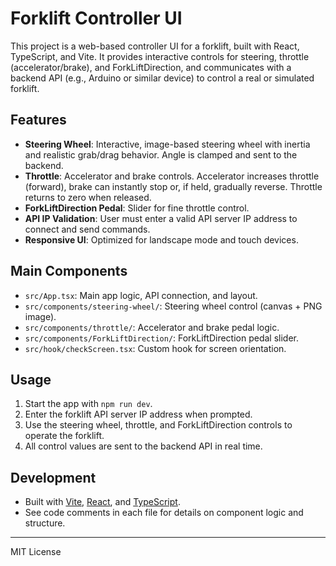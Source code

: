 # Forklift Controller UI

This project is a web-based controller UI for a forklift, built with React, TypeScript, and Vite. It provides interactive controls for steering, throttle (accelerator/brake), and ForkLiftDirection, and communicates with a backend API (e.g., Arduino or similar device) to control a real or simulated forklift.

## Features

- **Steering Wheel**: Interactive, image-based steering wheel with inertia and realistic grab/drag behavior. Angle is clamped and sent to the backend.
- **Throttle**: Accelerator and brake controls. Accelerator increases throttle (forward), brake can instantly stop or, if held, gradually reverse. Throttle returns to zero when released.
- **ForkLiftDirection Pedal**: Slider for fine throttle control.
- **API IP Validation**: User must enter a valid API server IP address to connect and send commands.
- **Responsive UI**: Optimized for landscape mode and touch devices.

## Main Components

- `src/App.tsx`: Main app logic, API connection, and layout.
- `src/components/steering-wheel/`: Steering wheel control (canvas + PNG image).
- `src/components/throttle/`: Accelerator and brake pedal logic.
- `src/components/ForkLiftDirection/`: ForkLiftDirection pedal slider.
- `src/hook/checkScreen.tsx`: Custom hook for screen orientation.

## Usage

1. Start the app with `npm run dev`.
2. Enter the forklift API server IP address when prompted.
3. Use the steering wheel, throttle, and ForkLiftDirection controls to operate the forklift.
4. All control values are sent to the backend API in real time.

## Development

- Built with [Vite](https://vitejs.dev/), [React](https://react.dev/), and [TypeScript](https://www.typescriptlang.org/).
- See code comments in each file for details on component logic and structure.

---

MIT License
